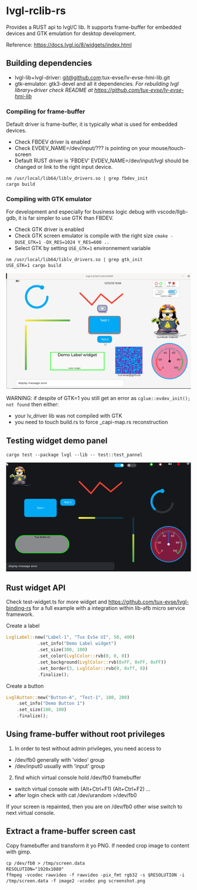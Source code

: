 # lvgl-rclib-rs

Provides a RUST api to lvgl/C lib. It supports frame-buffer for embedded devices and GTK emulation
for desktop development.

Reference: https://docs.lvgl.io/8/widgets/index.html

## Building dependencies

* lvgl-lib+lvgl-driver: git@github.com:tux-evse/lv-evse-hmi-lib.git
* gtk-emulator: gtk3-devel and all it dependencies.
_For rebuilding lvgl library+driver check README at https://github.com/tux-evse/lv-evse-hmi-lib_

### Compiling for frame-buffer

Default driver is frame-buffer, it is typically what is used for embedded devices.

* Check FBDEV driver is enabled
* Check EVDEV_NAME=/dev/input/??? is pointing on your mouse/touch-screen
* Default RUST driver is 'FBDEV' EVDEV_NAME=/dev/input/lvgl should be changed or link to the right input device.

```
nm /usr/local/lib64/liblv_drivers.so | grep fbdev_init
cargo build
```

### Compiling with GTK emulator

For development and especially for business logic debug with vscode/llgb-gdb, it is far simpler to use GTK than FBDEV.

* Check GTK driver is enabled
* Check GTK screen emulator is compile with the right size ```cmake -DUSE_GTK=1 -DX_RES=1024 Y_RES=600 ..```
* Select GTK by setting ```USE_GTK=1``` environnement variable

```
nm /usr/local/lib64/liblv_drivers.so | grep gtk_init
USE_GTK=1 cargo build
```
![lvgl-rust-demo](assets/lvgl-rust-test.png)

WARNING: if despite of GTK=1 you still get an error as ```cglue::evdev_init(); not found``` then either:
* your lv_driver lib was not compiled with GTK
* you need to touch build.rs to force _capi-map.rs reconstruction

## Testing widget demo panel

```
cargo test --package lvgl --lib -- test::test_pannel
```

![LVGL demo screen](Docs/lvgl-demo-screen.png)


## Rust widget API

Check test-widget.ts for more widget and https://github.com/tux-evse/lvgl-binding-rs for a full example
with a integration within lib-afb micro service framework.

Create a label
```Rust
LvglLabel::new("Label-1", "Tux EvSe UI", 50, 400)
            .set_info("Demo Label widget")
            .set_size(300, 100)
            .set_color(LvglColor::rvb(0, 0, 0))
            .set_background(LvglColor::rvb(0xFF, 0xFF, 0xFF))
            .set_border(3, LvglColor::rvb(0, 0xff, 0))
            .finalize();
```

Create a button
```Rust
LvglButton::new("Button-A", "Test-1", 100, 200)
    .set_info("Demo Button 1")
    .set_size(180, 100)
    .finalize();
```

## Using frame-buffer without root privileges

1) In order to test without admin privileges, you need access to

* /dev/fb0 generally with 'video' group
* /dev/input0 usually with 'input' group

2) find which virtual console hold /dev/fb0 framebuffer

* switch virtual console with (Alt+Ctrl+F1) (Alt+Ctrl+F2) ...
* after login check with cat /dev/urandom >/dev/fb0

If your screen is repainted, then you are on /dev/fb0 other wise switch to next virtual console.


## Extract a frame-buffer screen cast

Copy framebuffer and transform it yo PNG. If needed crop image to content with gimp.
```
cp /dev/fb0 > /tmp/screen.data
RESOLUTION="1920x1080"
ffmpeg -vcodec rawvideo -f rawvideo -pix_fmt rgb32 -s $RESOLUTION -i /tmp/screen.data -f image2 -vcodec png screenshot.png
```
